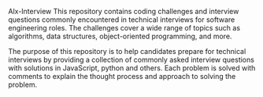 Alx-Interview
This repository contains coding challenges and interview questions commonly encountered in technical interviews for software engineering roles. The challenges cover a wide range of topics such as algorithms, data structures, object-oriented programming, and more.

The purpose of this repository is to help candidates prepare for technical interviews by providing a collection of commonly asked interview questions with solutions in JavaScript, python and others. Each problem is solved with comments to explain the thought process and approach to solving the problem.

